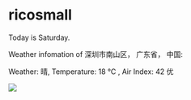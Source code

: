 # ricosmall

Today is Saturday.

Weather infomation of 深圳市南山区， 广东省， 中国: 

Weather: 晴, Temperature: 18 ℃ , Air Index: 42 优

<img src="https://github-readme-stats.vercel.app/api?username=ricosmall&show_icons=true" />
